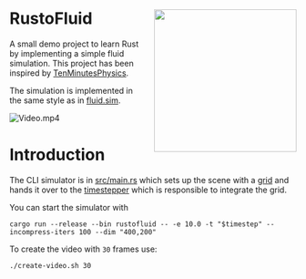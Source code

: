 <img src="docs/logo-mod.png" style="margin-left: 20pt; width: 250px; margin-top:30pt" align="right">
<h1>RustoFluid</h1>

A small demo project to learn Rust by implementing a simple fluid simulation.
This project has been inspired by
[TenMinutesPhysics](https://matthias-research.github.io/pages/tenMinutePhysics/index.html).

The simulation is implemented in the same style as in
[fluid.sim](https://github.com/matthias-research/pages/blob/master/tenMinutePhysics/17-fluidSim.html).


![[Video.mp4](docs/video.mp4)](docs/staggered-grid.png)

# Introduction

The CLI simulator is in [src/main.rs](src/main.rs) which sets up the scene with
a [grid](src/solver/grid.rs) and hands it over to the
[timestepper](src/solver/timestepper.rs) which is responsible to integrate the
grid.

You can start the simulator with

```shell
cargo run --release --bin rustofluid -- -e 10.0 -t "$timestep" --incompress-iters 100 --dim "400,200"
```

To create the video with `30` frames use:

```shell
./create-video.sh 30
```
